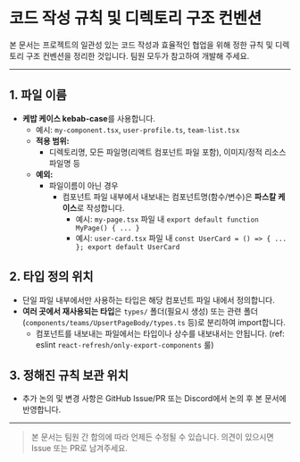 # 코드 작성 규칙 및 디렉토리 구조 컨벤션

본 문서는 프로젝트의 일관성 있는 코드 작성과 효율적인 협업을 위해 정한 규칙 및 디렉토리 구조 컨벤션을 정리한 것입니다. 팀원 모두가 참고하여 개발해 주세요.

---

## 1. 파일 이름

- **케밥 케이스 kebab-case**를 사용합니다.
  - 예시: `my-component.tsx`, `user-profile.ts`, `team-list.tsx`
  - **적용 범위:**
    - 디렉토리명, 모든 파일명(리액트 컴포넌트 파일 포함), 이미지/정적 리소스 파일명 등
  - **예외:**
    - 파일이름이 아닌 경우
      - 컴포넌트 파일 내부에서 내보내는 컴포넌트명(함수/변수)은 **파스칼 케이스**로 작성합니다.
        - 예시: `my-page.tsx` 파일 내 `export default function MyPage() { ... }`
        - 예시: `user-card.tsx` 파일 내 `const UserCard = () => { ... }; export default UserCard`

## 2. 타입 정의 위치

- 단일 파일 내부에서만 사용하는 타입은 해당 컴포넌트 파일 내에서 정의합니다.
- **여러 곳에서 재사용되는 타입**은 `types/` 폴더(필요시 생성) 또는 관련 폴더(`components/teams/UpsertPageBody/types.ts` 등)로 분리하여 import합니다.
  - 컴포넌트를 내보내는 파일에서는 타입이나 상수를 내보내서는 안됩니다. (ref: eslint `react-refresh/only-export-components` 룰)

## 3. 정해진 규칙 보관 위치

- 추가 논의 및 변경 사항은 GitHub Issue/PR 또는 Discord에서 논의 후 본 문서에 반영합니다.

---

> 본 문서는 팀원 간 합의에 따라 언제든 수정될 수 있습니다. 의견이 있으시면 Issue 또는 PR로 남겨주세요.
